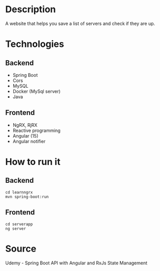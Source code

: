 # Description
A website that helps you save a list of servers and check if they are up.

# Technologies
## Backend
- Spring Boot
- Cors
- MySQL
- Docker (MySql server)
- Java

## Frontend
- NgRX, RjRX
- Reactive programming
- Angular (15)
- Angular notifier

# How to run it
## Backend
```
cd learnngrx
mvn spring-boot:run
```
## Frontend
```
cd serverapp
ng server
```
# Source
Udemy - Spring Boot API with Angular and RxJs State Management
